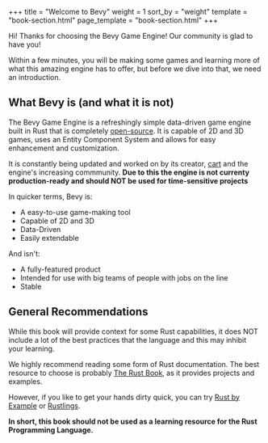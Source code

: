 +++
title = "Welcome to Bevy"
weight = 1
sort_by = "weight"
template = "book-section.html"
page_template = "book-section.html"
+++

Hi! Thanks for choosing the Bevy Game Engine! Our community is glad to have you!

Within a few minutes, you will be making some games and learning more of what this amazing engine has to offer, but before we dive into that, we need an introduction.

## What Bevy is (and what it is not)

The Bevy Game Engine is a refreshingly simple data-driven game engine built in Rust that is completely [open-source](https://github.com/bevyengine/bevy). It is capable of 2D and 3D games, uses an Entity Component System and allows for easy enhancement and customization.

It is constantly being updated and worked on by its creator, [cart](https://github.com/cart) and the engine's increasing commmunity. **Due to this the engine is not currenty production-ready and should NOT be used for time-sensitive projects**

In quicker terms, Bevy is:
- A easy-to-use game-making tool
- Capable of 2D and 3D
- Data-Driven
- Easily extendable

And isn't:
- A fully-featured product
- Intended for use with big teams of people with jobs on the line
- Stable

## General Recommendations

While this book will provide context for some Rust capabilities, it does NOT include a lot of the best practices that the language and this may inhibit your learning. 

We highly recommend reading some form of Rust documentation. The best resource to choose is probably [The Rust Book](https://docs.rust-lang.org/book), as it provides projects and examples.

However, if you like to get your hands dirty quick, you can try [Rust by Example](https://docs.rust-lang.org/stable/rust-by-example) or [Rustlings](https://github.com/rust-lang/rustlings/).

**In short, this book should not be used as a learning resource for the Rust Programming Language.**
